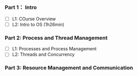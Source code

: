 ##

### Part 1： Intro
- [ ] L1: COurse Overview
- [ ] L2: Intro to OS (1h26min)
### Part 2: Process and Thread Management
- [ ] L1: Processes and Process Management
- [ ] L2: Threads and Concurrency

### Part 3: Resource Management and Communication
